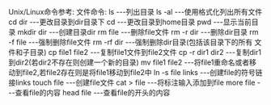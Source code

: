 Unix/Linux命令参考:
文件命令:
ls 									---列出目录
ls -al 								---使用格式化列出所有文件
cd dir 								---更改目录到dir目录下
cd 									---更改目录到home目录
pwd 								---显示当前目录
mkdir dir 							---创建目录dir
rm file  							---删除file文件
rm -r dir 							---删除dir目录
rm -f file 							---强制删除file文件
rm -rf dir 							---强制删除dir目录(包括该目录下的所有 文件和子目录)
cp file1 file2 						---复制file1文件到file2文件
cp -r dir1 dir2 					---复制dir1到dir2(若dir2不存在则创建一个新的目录)
mv file1 file2 						---将file1重命名或者移动到file2,若file2存在则是将file1移动到file2中
ln -s file links					---创建file的符号链接links
touch file 							---创建file文件
cat > file 							---将标注输入添加到file 
more file 							---查看file的内容
head file 							---查看file的开头的内容
